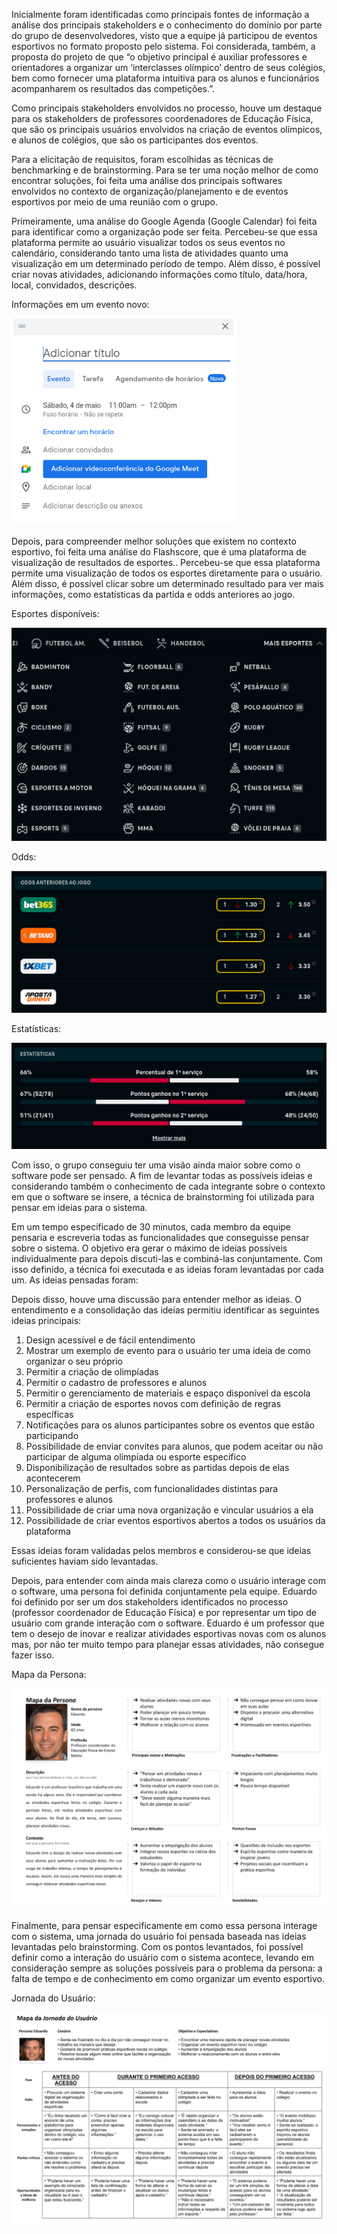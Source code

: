 Inicialmente foram identificadas como principais fontes de informação a análise dos principais stakeholders e o conhecimento do domínio por parte do grupo de desenvolvedores, visto que a equipe já participou de eventos esportivos no formato proposto pelo sistema. Foi considerada, também, a proposta do projeto de que “o objetivo principal é auxiliar professores e orientadores a organizar um ‘interclasses olímpico’ dentro de seus colégios, bem como fornecer uma plataforma intuitiva para os alunos e funcionários acompanharem os resultados das competições.”.

Como principais stakeholders envolvidos no processo, houve um destaque para os stakeholders de professores coordenadores de Educação Física, que são os principais usuários envolvidos na criação de eventos olímpicos, e alunos de colégios, que são os participantes dos eventos.

Para a elicitação de requisitos, foram escolhidas as técnicas de benchmarking e de brainstorming. Para se ter uma noção melhor de como encontrar soluções, foi feita uma análise dos principais softwares envolvidos no contexto de organização/planejamento e de eventos esportivos por meio de uma reunião com o grupo.

Primeiramente, uma análise do Google Agenda (Google Calendar) foi feita para identificar como a organização pode ser feita. Percebeu-se que essa plataforma permite ao usuário visualizar todos os seus eventos no calendário, considerando tanto uma lista de atividades quanto uma visualização em um determinado período de tempo. Além disso, é possível criar novas atividades, adicionando informações como título, data/hora, local, convidados, descrições.

Informações em um evento novo:

![Calendar](/assets/images/google_calendar.png)

Depois, para compreender melhor soluções que existem no contexto esportivo, foi feita uma análise do Flashscore, que é uma plataforma de visualização de resultados de esportes.. Percebeu-se que essa plataforma permite uma visualização de todos os esportes diretamente para o usuário. Além disso, é possível clicar sobre um determinado resultado para ver mais informações, como estatísticas da partida e odds anteriores ao jogo.

Esportes disponíveis:

![Esportes](/assets/images/esportes.png)

Odds:

![Odds](/assets/images/odds.png)

Estatísticas:

![Estatisticas](/assets/images/estatisticas.png)

Com isso, o grupo conseguiu ter uma visão ainda maior sobre como o software pode ser pensado. A fim de levantar todas as possíveis ideias e considerando também o conhecimento de cada integrante sobre o contexto em que o software se insere, a técnica de brainstorming foi utilizada para pensar em ideias para o sistema. 

Em um tempo especificado de 30 minutos, cada membro da equipe pensaria e escreveria todas as funcionalidades que conseguisse pensar sobre o sistema. O objetivo era gerar o máximo de ideias possíveis individualmente para depois discuti-las e combiná-las conjuntamente. Com isso definido, a técnica foi executada e as ideias foram levantadas por cada um. As ideias pensadas foram:





Depois disso, houve uma discussão para entender melhor as ideias. O entendimento e a consolidação das ideias permitiu identificar as seguintes ideias principais:

1. Design acessível e de fácil entendimento
2. Mostrar um exemplo de evento para o usuário ter uma ideia de como organizar o seu próprio
3. Permitir a criação de olimpíadas
4. Permitir o cadastro de professores e alunos
5. Permitir o gerenciamento de materiais e espaço disponível da escola
6. Permitir a criação de esportes novos com definição de regras específicas
7. Notificações para os alunos participantes sobre os eventos que estão participando
8. Possibilidade de enviar convites para alunos, que podem aceitar ou não participar de alguma olimpíada ou esporte específico
9. Disponibilização de resultados sobre as partidas depois de elas acontecerem
10. Personalização de perfis, com funcionalidades distintas para professores e alunos
11. Possibilidade de criar uma nova organização e vincular usuários a ela
12. Possibilidade de criar eventos esportivos abertos a todos os usuários da plataforma

Essas ideias foram validadas pelos membros e considerou-se que ideias suficientes haviam sido levantadas.

Depois, para entender com ainda mais clareza como o usuário interage com o software, uma persona foi definida conjuntamente pela equipe. Eduardo foi definido por ser um dos stakeholders identificados no processo (professor coordenador de Educação Física) e por representar um tipo de usuário com grande interação com o software. Eduardo é um professor que tem o desejo de inovar e realizar atividades esportivas novas com os alunos mas, por não ter muito tempo para planejar essas atividades, não consegue fazer isso.


Mapa da Persona:

![Mapa da Persona](/assets/images/mapa_da_persona.png)


Finalmente, para pensar especificamente em como essa persona interage com o sistema, uma jornada do usuário foi pensada baseada nas ideias levantadas pelo brainstorming. Com os pontos levantados, foi possível definir como a interação do usuário com o sistema acontece, levando em consideração sempre as soluções possíveis para o problema da persona: a falta de tempo e de conhecimento em como organizar um evento esportivo.

Jornada do Usuário:

![Mapa da Jornada de Usuario](/assets/images/mapa_da_jornada_de_usuario.png)



